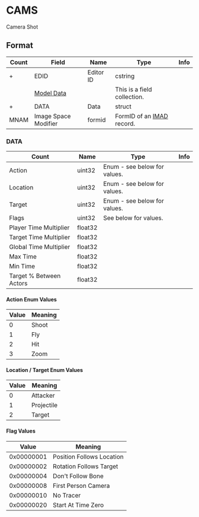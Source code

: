 CAMS
====

Camera Shot

## Format

Count | Field | Name | Type | Info
------|-------|------|------|-----
+ | EDID | Editor ID | cstring |
 | | [Model Data](Fields/Model.md) | | This is a field collection.
+ | DATA | Data | struct |
 | MNAM | Image Space Modifier | formid | FormID of an [IMAD](IMAD.md) record.

### DATA

Count | Name | Type | Info
------|------|------|-----
 | Action | uint32 | Enum - see below for values.
 | Location | uint32 | Enum - see below for values.
 | Target | uint32 | Enum - see below for values.
 | Flags | uint32 | See below for values.
 | Player Time Multiplier | float32 |
 | Target Time Multiplier | float32 |
 | Global Time Multiplier | float32 |
 | Max Time | float32 |
 | Min Time | float32 |
 | Target % Between Actors | float32 |
 
#### Action Enum Values

Value | Meaning
------|--------
0 | Shoot
1 | Fly
2 | Hit
3 | Zoom

#### Location / Target Enum Values

Value | Meaning
------|--------
0 | Attacker
1 | Projectile
2 | Target
 
#### Flag Values

Value | Meaning
------|--------
0x00000001 | Position Follows Location
0x00000002 | Rotation Follows Target
0x00000004 | Don't Follow Bone
0x00000008 | First Person Camera
0x00000010 | No Tracer
0x00000020 | Start At Time Zero


